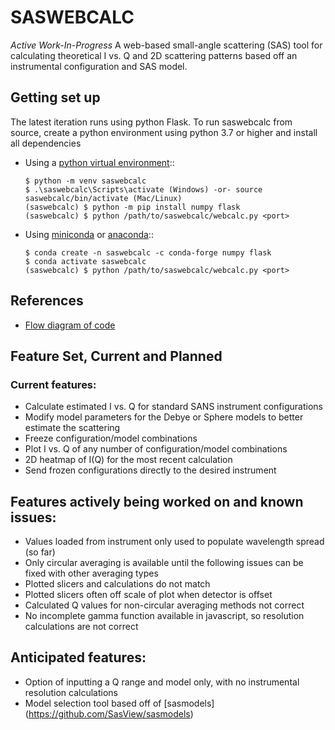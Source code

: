 # SASWEBCALC

*Active Work-In-Progress*
A web-based small-angle scattering (SAS) tool for calculating theoretical I vs. Q and 2D scattering patterns based off an instrumental configuration and SAS model.

## Getting set up

The latest iteration runs using python Flask. To run saswebcalc from source, create a python environment using python 3.7 or higher and install all dependencies
 - Using a [python virtual environment](https://packaging.python.org/en/latest/guides/installing-using-pip-and-virtual-environments/)::

       $ python -m venv saswebcalc
       $ .\saswebcalc\Scripts\activate (Windows) -or- source saswebcalc/bin/activate (Mac/Linux)
       (saswebcalc) $ python -m pip install numpy flask
       (saswebcalc) $ python /path/to/saswebcalc/webcalc.py <port>
 
 - Using [miniconda](https://docs.conda.io/en/latest/miniconda.html)
or [anaconda](https://www.anaconda.com/)::
   
       $ conda create -n saswebcalc -c conda-forge numpy flask
       $ conda activate saswebcalc
       (saswebcalc) $ python /path/to/saswebcalc/webcalc.py <port>

## References
- [Flow diagram of code](https://mm.tt/map/2428513537)
## Feature Set, Current and Planned

### Current features:
- Calculate estimated I vs. Q for standard SANS instrument configurations
- Modify model parameters for the Debye or Sphere models to better estimate the scattering
- Freeze configuration/model combinations
- Plot I vs. Q of any number of configuration/model combinations
- 2D heatmap of I(Q) for the most recent calculation
- Send frozen configurations directly to the desired instrument

## Features actively being worked on and known issues:
- Values loaded from instrument only used to populate wavelength spread (so far)
- Only circular averaging is available until the following issues can be fixed with other averaging types
 - Plotted slicers and calculations do not match
 - Plotted slicers often off scale of plot when detector is offset
 - Calculated Q values for non-circular averaging methods not correct
- No incomplete gamma function available in javascript, so resolution calculations are not correct

## Anticipated features:
- Option of inputting a Q range and model only, with no instrumental resolution calculations
- Model selection tool based off of [sasmodels] (https://github.com/SasView/sasmodels)

